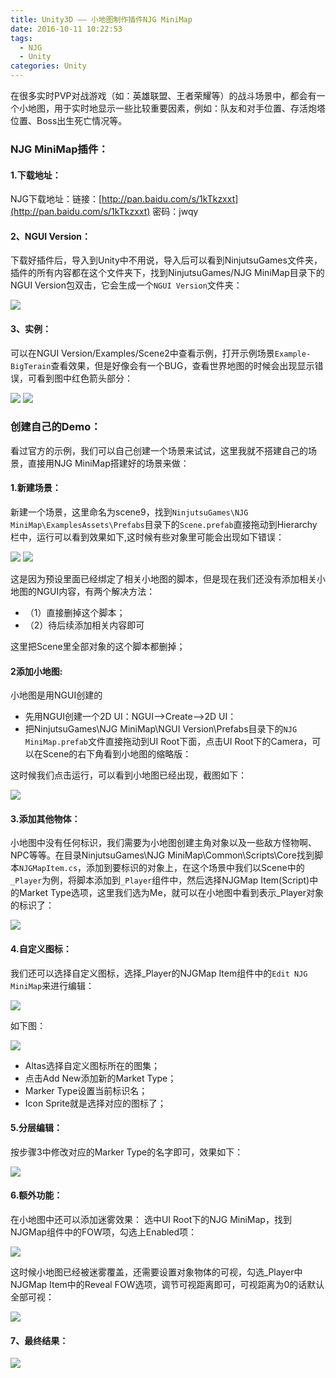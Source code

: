 ```yaml
---
title: Unity3D —— 小地图制作插件NJG MiniMap
date: 2016-10-11 10:22:53
tags: 
  - NJG
  - Unity
categories: Unity
---
```


在很多实时PVP对战游戏（如：英雄联盟、王者荣耀等）的战斗场景中，都会有一个小地图，用于实时地显示一些比较重要因素，例如：队友和对手位置、存活炮塔位置、Boss出生死亡情况等。

### NJG MiniMap插件：

#### 1.下载地址：
NJG下载地址：链接：[http://pan.baidu.com/s/1kTkzxxt](http://pan.baidu.com/s/1kTkzxxt) 密码：jwqy

<!--more-->

#### 2、NGUI Version：
下载好插件后，导入到Unity中不用说，导入后可以看到NinjutsuGames文件夹，插件的所有内容都在这个文件夹下，找到NinjutsuGames/NJG MiniMap目录下的NGUI Version包双击，它会生成一个``NGUI Version``文件夹：

![](http://i.imgur.com/R6Glx1B.png)

#### 3、实例：
可以在NGUI Version/Examples/Scene2中查看示例，打开示例场景``Example-BigTerain``查看效果，但是好像会有一个BUG，查看世界地图的时候会出现显示错误，可看到图中红色箭头部分：

![](http://i.imgur.com/p4SuWBj.png)
![](http://i.imgur.com/vbAVmJm.png)

### 创建自己的Demo：

看过官方的示例，我们可以自己创建一个场景来试试，这里我就不搭建自己的场景，直接用NJG MiniMap搭建好的场景来做：

#### 1.新建场景：
新建一个场景，这里命名为scene9，找到``NinjutsuGames\NJG MiniMap\ExamplesAssets\Prefabs``目录下的``Scene.prefab``直接拖动到Hierarchy栏中，运行可以看到效果如下,这时候有些对象里可能会出现如下错误：

![](http://i.imgur.com/rjBtQFX.png)
![](http://i.imgur.com/R740xO4.png)

这是因为预设里面已经绑定了相关小地图的脚本，但是现在我们还没有添加相关小地图的NGUI内容，有两个解决方法：

- （1）直接删掉这个脚本；
- （2）待后续添加相关内容即可

这里把Scene里全部对象的这个脚本都删掉；

#### 2添加小地图:
小地图是用NGUI创建的

- 先用NGUI创建一个2D UI：NGUI——>Create——>2D UI：
- 把NinjutsuGames\NJG MiniMap\NGUI Version\Prefabs目录下的``NJG MiniMap.prefab``文件直接拖动到UI Root下面，点击UI Root下的Camera，可以在Scene的右下角看到小地图的缩略版：

这时候我们点击运行，可以看到小地图已经出现，截图如下：

![](http://i.imgur.com/hMgtWtm.png)

#### 3.添加其他物体：
小地图中没有任何标识，我们需要为小地图创建主角对象以及一些敌方怪物啊、NPC等等。在目录NinjutsuGames\NJG MiniMap\Common\Scripts\Core找到脚本``NJGMapItem.cs``，添加到要标识的对象上，在这个场景中我们以Scene中的`` _Player ``为例，将脚本添加到`` _Player ``组件中，然后选择NJGMap Item(Script)中的Market Type选项，这里我们选为Me，就可以在小地图中看到表示_Player对象的标识了：

![](http://i.imgur.com/ACoSWra.png)

#### 4.自定义图标：
我们还可以选择自定义图标，选择_Player的NJGMap Item组件中的``Edit NJG MiniMap``来进行编辑：

![](http://i.imgur.com/h97uTEG.png)

如下图：

![](http://i.imgur.com/fQ4KPzi.png)

- Altas选择自定义图标所在的图集；
- 点击Add New添加新的Market Type；
- Marker Type设置当前标识名；
- Icon Sprite就是选择对应的图标了；

#### 5.分层编辑：
按步骤3中修改对应的Marker Type的名字即可，效果如下：

![](http://i.imgur.com/uCcRIE2.png)

#### 6.额外功能：
在小地图中还可以添加迷雾效果：
选中UI Root下的NJG MiniMap，找到NJGMap组件中的FOW项，勾选上Enabled项：

![](http://i.imgur.com/nq9ZiH5.png)

这时候小地图已经被迷雾覆盖，还需要设置对象物体的可视，勾选_Player中NJGMap Item中的Reveal FOW选项，调节可视距离即可，可视距离为0的话默认全部可视：

![](http://i.imgur.com/H8CrEee.png)

#### 7、最终结果：

![](http://i.imgur.com/Cl9Ru6r.png)


